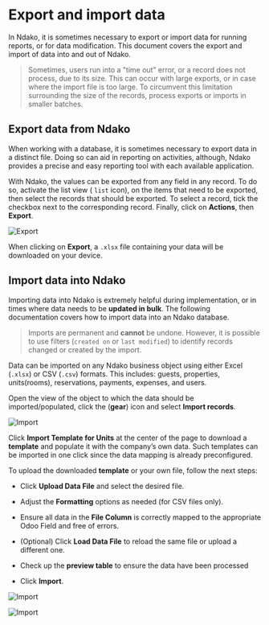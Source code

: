 # Export and import data

In Ndako, it is sometimes necessary to export or import data for running reports, or for data modification. This document covers the export and import of data into and out of Ndako.

> Sometimes, users run into a "time out" error, or a record does not process, due to its size. This can occur with large exports, or in case where the import file is too large. To circumvent this limitation surrounding the size of the records, process exports or imports in smaller batches.

## Export data from Ndako
When working with a database, it is sometimes necessary to export data in a distinct file. Doing so can aid in reporting on activities, although, Ndako provides a precise and easy reporting tool with each available application.

With Ndako, the values can be exported from any field in any record. To do so, activate the list view ( `list` icon), on the items that need to be exported, then select the records that should be exported. To select a record, tick the checkbox next to the corresponding record. Finally, click on  **Actions**, then **Export**.

![Export](/screenshots/ndako-export-selected.png)

When clicking on **Export**, a `.xlsx` file containing your data will be downloaded on your device.

## Import data into Ndako
Importing data into Ndako is extremely helpful during implementation, or in times where data needs to be **updated in bulk**. The following documentation covers how to import data into an Ndako database.

> Imports are permanent and **cannot** be undone. However, it is possible to use filters (`created on` or `last modified`) to identify records changed or created by the import.

Data can be imported on any Ndako business object using either Excel (`.xlsx`) or CSV (`.csv`) formats. This includes: guests, properties, units(rooms), reservations, payments, expenses, and users.

Open the view of the object to which the data should be imported/populated, click the  (**gear**) icon and select **Import records**.

![Import](/screenshots/ndako-import-records.png)

Click **Import Template for Units** at the center of the page to download a **template** and populate it with the company’s own data. Such templates can be imported in one click since the data mapping is already preconfigured.

To upload the downloaded **template** or your own file, follow the next steps:

- Click **Upload Data File** and select the desired file.

- Adjust the **Formatting** options as needed (for CSV files only).

- Ensure all data in the **File Column** is correctly mapped to the appropriate Odoo Field and free of errors.

- (Optional) Click **Load Data File** to reload the same file or upload a different one.

- Check up the **preview table** to ensure the data have been processed

- Click **Import**.

![Import](/screenshots/ndako-import-page.png)

![Import](/screenshots/ndako-import-page-2.png)
